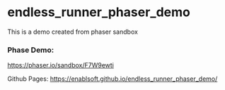 # endless_runner_phaser_demo
This is a demo created from phaser sandbox

### Phase Demo:
https://phaser.io/sandbox/F7W9ewti


Github Pages:
https://enablsoft.github.io/endless_runner_phaser_demo/